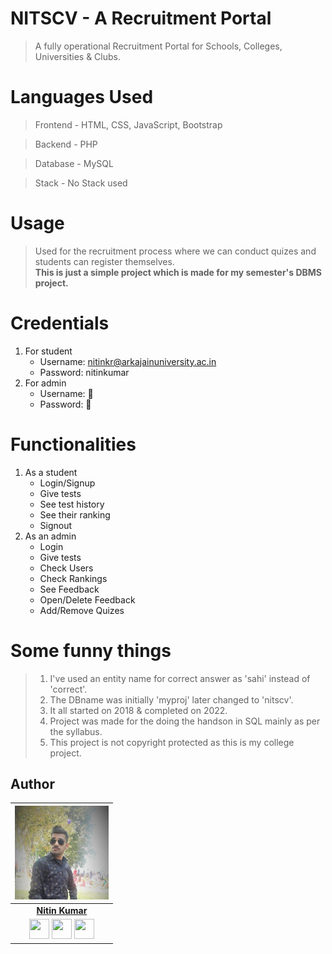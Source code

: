 # NITSCV - A Recruitment Portal

> A fully operational Recruitment Portal for Schools, Colleges, Universities & Clubs.  


# Languages Used

> Frontend - HTML, CSS, JavaScript, Bootstrap  

> Backend - PHP  

> Database - MySQL  

> Stack - No Stack used


# Usage

> Used for the recruitment process where we can conduct quizes and students can register themselves.  
> **This is just a simple project which is made for my semester's DBMS project.**


# Credentials

1. For student
    - Username: nitinkr@arkajainuniversity.ac.in
    - Password: nitinkumar
2. For admin
    - Username: 🚫
    - Password: 🚫

# Functionalities

1. As a student
    - Login/Signup
    - Give tests
    - See test history
    - See their ranking
    - Signout
2. As an admin
    - Login
    - Give tests
    - Check Users
    - Check Rankings
    - See Feedback
    - Open/Delete Feedback
    - Add/Remove Quizes


# Some funny things

> 1. I've used an entity name for correct answer as 'sahi' instead of 'correct'.  
> 2. The DBname was initially 'myproj' later changed to 'nitscv'.  
> 3. It all started on 2018 & completed on 2022.  
> 4. Project was made for the doing the handson in SQL mainly as per the syllabus.  
> 5. This project is not copyright protected as this is my college project.  


## Author

|                                                                                         <a href="https://portfolio-nitin.netlify.app/"><img src="https://github.com/nitinkumar30/nitscv/blob/main/image/nitin-1.jpg" width="150px " height="150px" /></a>                                                                                         |
| :------------------------------------------------------------------------------------------------------------------------------------------------------------------------------------------------------------------------------------------------------------------------------------------------------------------------------------------: |
|                                                                                                                                        **[Nitin Kumar](https://portfolio-nitin.netlify.app/)**                                                                                                                                        |
| <a href="https://twitter.com/nitinkumar30"><img src="https://raw.githubusercontent.com/vinitshahdeo/Water-Monitoring-System/master/assets/twitter.png" width="32px" height="32px"></a> <a href="https://www.facebook.com/b1AcK6AG16"><img src="https://raw.githubusercontent.com/vinitshahdeo/Water-Monitoring-System/master/assets/facebook.png" width="32px" height="32px"></a> <a href="https://www.linkedin.com/in/nitinkumar30/"><img src="https://raw.githubusercontent.com/vinitshahdeo/Water-Monitoring-System/master/assets/linkedin.png" width="32px" height="32px"></a> |


